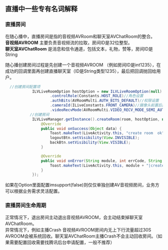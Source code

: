 ## 直播中一些专有名词解释

### 直播房间    
在随心播中，直播房间是指的音视频AVRoom和聊天室AVChatRoom的整合。    
**音视频AVROOM** 主要负责音视频流的拉取，房间ID是32位整型。     
**聊天室AVChatRoom** 是消息和信令通道，包括文本，礼物，赞等，房间ID是String   
 
随心播创建房间过程是先创建一个音视频AVROOM （例如房间ID是int1235），在成功的回调里面再创建直播聊天室（ID是String类型1235），最后把回调抛回给用户。      



```java            
  //创建房间配置项
            ILVLiveRoomOption hostOption = new ILVLiveRoomOption(null)
                    .controlRole(Constants.HOST_ROLE)//角色设置
                    .authBits(AVRoomMulti.AUTH_BITS_DEFAULT)//权限设置
                    .cameraId(ILiveConstants.FRONT_CAMERA)//摄像头前置后置
                    .videoRecvMode(AVRoomMulti.VIDEO_RECV_MODE_SEMI_AUTO_RECV_CAMERA_VIDEO);//是否开始半自动接收
           //创建房间
            ILVLiveManager.getInstance().createRoom(room, hostOption, new ILiveCallBack() {
                @Override
                public void onSuccess(Object data) {
                    Toast.makeText(LiveActivity.this, "create room  ok", Toast.LENGTH_SHORT).show();
                    logoutBtn.setVisibility(View.INVISIBLE);
                    backBtn.setVisibility(View.VISIBLE);
                }

                @Override
                public void onError(String module, int errCode, String errMsg) {
                    Toast.makeText(LiveActivity.this, module + "|create fail " + errMsg + " " + errMsg,   Toast.LENGTH_SHORT).show();
                }
            });
```

如果在Option里面配置imsupport(false)则仅仅单独创建AV音视频房间，业务方可以根据业务需求灵活配置。


### 直播房间生命周期
正常情况下，退出房间主动退出音视频AVROOM，会主动结束掉聊天室AVChatRoom。    
异常情况下，例如主播Crash 音视频AVROOM房间内无上下行流量超过30S AVROOM会被系统回收。聊天室AVChatRoom主播Crash不会主动回收房间。（如果需要配置回收需要找腾讯后台申请配置，一般不推荐）
